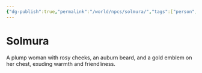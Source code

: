 ```yaml
---
{"dg-publish":true,"permalink":"/world/npcs/solmura/","tags":["person","npc"],"noteIcon":"npc"}
---
```


# Solmura
A plump woman with rosy cheeks, an auburn beard, and a gold emblem on her chest, exuding warmth and friendliness.